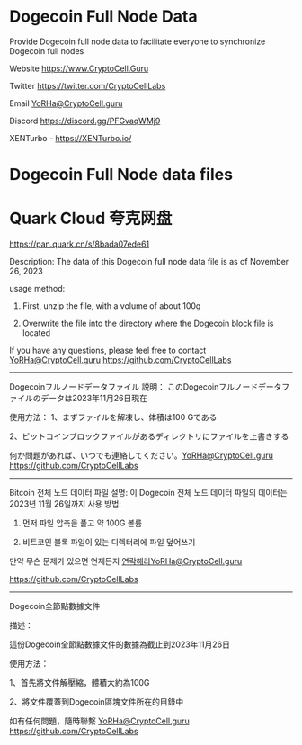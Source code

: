 # Dogecoin Full Node Data
Provide Dogecoin full node data to facilitate everyone to synchronize Dogecoin full nodes

Website
https://www.CryptoCell.Guru

Twitter
https://twitter.com/CryptoCellLabs

Email
YoRHa@CryptoCell.guru

Discord
https://discord.gg/PFGvaqWMj9

XENTurbo - https://XENTurbo.io/ 

# Dogecoin Full Node data files

# Quark Cloud 夸克网盘
https://pan.quark.cn/s/8bada07ede61 


Description:
The data of this Dogecoin full node data file is as of November 26, 2023

usage method:
1. First, unzip the file, with a volume of about 100g

3. Overwrite the file into the directory where the Dogecoin block file is located

If you have any questions, please feel free to contact YoRHa@CryptoCell.guru
https://github.com/CryptoCellLabs

-------
Dogecoinフルノードデータファイル
説明：
このDogecoinフルノードデータファイルのデータは2023年11月26日現在

使用方法：
1、まずファイルを解凍し、体積は100 Gである

2、ビットコインブロックファイルがあるディレクトリにファイルを上書きする

何か問題があれば、いつでも連絡してください。YoRHa@CryptoCell.guru
https://github.com/CryptoCellLabs

-------
Bitcoin 전체 노드 데이터 파일
설명:
이 Dogecoin 전체 노드 데이터 파일의 데이터는 2023년 11월 26일까지
사용 방법:
1. 먼저 파일 압축을 풀고 약 100G 볼륨

3. 비트코인 블록 파일이 있는 디렉터리에 파일 덮어쓰기

만약 무슨 문제가 있으면 언제든지 연락해라YoRHa@CryptoCell.guru

https://github.com/CryptoCellLabs

-------

Dogecoin全節點數據文件

描述：

這份Dogecoin全節點數據文件的數據為截止到2023年11月26日


使用方法：

1、首先將文件解壓縮，體積大約為100G

2、將文件覆蓋到Dogecoin區塊文件所在的目錄中


如有任何問題，隨時聯繫  YoRHa@CryptoCell.guru
https://github.com/CryptoCellLabs
